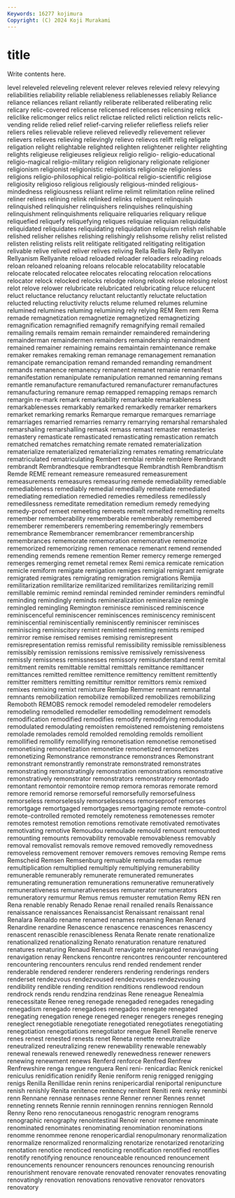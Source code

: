 ```yaml
---
Keywords: 16277 kojimura
Copyright: (C) 2024 Koji Murakami
---
```


# title

Write contents here.



level releveled releveling relevent relever releves relevied relevy
relevying reliabilities reliability reliable reliableness reliablenesses reliably Reliance reliance reliances
reliant reliantly reliberate reliberated reliberating relic relicary relic-covered relicense relicensed
relicenses relicensing relick reliclike relicmonger relics relict relictae relicted relicti
reliction relicts relic-vending relide relied relief relief-carving reliefer reliefless reliefs
relier reliers relies relievable relieve relieved relievedly relievement reliever relievers
relieves relieving relievingly relievo relievos relift relig religate religation relight
relightable relighted relighten relightener relighter relighting relights religieuse religieuses religieux
religio religio- religio-educational religio-magical religio-military religion religionary religionate religioner religionism
religionist religionistic religionists religionize religionless religions religio-philosophical religio-political religio-scientific religiose
religiosity religioso religious religiously religious-minded religious-mindedness religiousness reliiant relime relimit
relimitation reline relined reliner relines relining relink relinked relinks relinquent
relinquish relinquished relinquisher relinquishers relinquishes relinquishing relinquishment relinquishments reliquaire reliquaries
reliquary relique reliquefied reliquefy reliquefying reliques reliquiae reliquian reliquidate reliquidated
reliquidates reliquidating reliquidation reliquism relish relishable relished relisher relishes relishing
relishingly relishsome relishy relist relisted relisten relisting relists relit relitigate
relitigated relitigating relitigation relivable relive relived reliver relives reliving Rella
Rellia Relly Rellyan Rellyanism Rellyanite reload reloaded reloader reloaders reloading
reloads reloan reloaned reloaning reloans relocable relocatability relocatable relocate relocated
relocatee relocates relocating relocation relocations relocator relock relocked relocks relodge
relong relook relose relosing relost relot relove relower relubricate relubricated
relubricating reluce relucent reluct reluctance reluctancy reluctant reluctantly reluctate reluctation
relucted relucting reluctivity relucts relume relumed relumes relumine relumined relumines
reluming relumining rely relying REM Rem rem Rema remade remagnetization
remagnetize remagnetized remagnetizing remagnification remagnified remagnify remagnifying remail remailed remailing
remails remaim remain remainder remaindered remaindering remainderman remaindermen remainders remaindership
remaindment remained remainer remaining remains remaintain remaintenance remake remaker remakes
remaking reman remanage remanagement remanation remancipate remancipation remand remanded remanding
remandment remands remanence remanency remanent remanet remanie remanifest remanifestation remanipulate
remanipulation remanned remanning remans remantle remanufacture remanufactured remanufacturer remanufactures remanufacturing
remanure remap remapped remapping remaps remarch remargin re-mark remark remarkability
remarkable remarkableness remarkablenesses remarkably remarked remarkedly remarker remarkers remarket remarking
remarks Remarque remarque remarques remarriage remarriages remarried remarries remarry remarrying
remarshal remarshaled remarshaling remarshalling remask remass remast remaster remasteries remastery
remasticate remasticated remasticating remastication rematch rematched rematches rematching remate remated
rematerialization rematerialize rematerialized rematerializing remates remating rematriculate rematriculated rematriculating Rembert
remblai remble remblere Rembrandt rembrandt Rembrandtesque rembrandtesque Rembrandtish Rembrandtism Remde
REME remeant remeasure remeasured remeasurement remeasurements remeasures remeasuring remede remediability
remediable remediableness remediably remedial remedially remediate remediated remediating remediation remedied
remedies remediless remedilessly remedilessness remeditate remeditation remedium remedy remedying remedy-proof
remeet remeeting remeets remelt remelted remelting remelts remember rememberability rememberable
rememberably remembered rememberer rememberers remembering rememberingly remembers remembrance Remembrancer remembrancer
remembrancership remembrances rememorate rememoration rememorative rememorize rememorized rememorizing remen remenace
remenant remend remended remending remends remene remention Remer remercy remerge
remerged remerges remerging remet remetal remex Remi remica remicate remication
remicle remiform remigate remigation remiges remigial remigrant remigrate remigrated remigrates
remigrating remigration remigrations Remijia remilitarization remilitarize remilitarized remilitarizes remilitarizing remill
remillable remimic remind remindal reminded reminder reminders remindful reminding remindingly
reminds remineralization remineralize remingle remingled remingling Remington reminisce reminisced reminiscence
reminiscenceful reminiscencer reminiscences reminiscency reminiscent reminiscential reminiscentially reminiscently reminiscer reminisces
reminiscing reminiscitory remint reminted reminting remints remiped remirror remise remised
remises remising remisrepresent remisrepresentation remiss remissful remissibility remissible remissibleness remissibly
remission remissions remissive remissively remissiveness remissly remissness remissnesses remissory remisunderstand
remit remital remitment remits remittable remittal remittals remittance remittancer remittances
remitted remittee remittence remittency remittent remittently remitter remitters remitting remittitur
remittor remittors remix remixed remixes remixing remixt remixture Remlap Remmer
remnant remnantal remnants remobilization remobilize remobilized remobilizes remobilizing Remoboth REMOBS
remock remodel remodeled remodeler remodelers remodeling remodelled remodeller remodelling remodelment
remodels remodification remodified remodifies remodify remodifying remodulate remodulated remodulating remoisten
remoistened remoistening remoistens remolade remolades remold remolded remolding remolds remollient
remollified remollify remollifying remonetisation remonetise remonetised remonetising remonetization remonetize remonetized
remonetizes remonetizing Remonstrance remonstrance remonstrances Remonstrant remonstrant remonstrantly remonstrate remonstrated
remonstrates remonstrating remonstratingly remonstration remonstrations remonstrative remonstratively remonstrator remonstrators remonstratory
remontado remontant remontoir remontoire remop remora remoras remorate remord remore
remorid remorse remorseful remorsefully remorsefulness remorseless remorselessly remorselessness remorseproof remorses
remortgage remortgaged remortgages remortgaging remote remote-control remote-controlled remoted remotely remoteness
remotenesses remoter remotes remotest remotion remotions remotivate remotivated remotivates remotivating
remotive Remoudou remoulade remould remount remounted remounting remounts removability removable
removableness removably removal removalist removals remove removed removedly removedness removeless
removement remover removers removes removing Rempe rems Remscheid Remsen Remsenburg
remuable remuda remudas remue remultiplication remultiplied remultiply remultiplying remunerability remunerable
remunerably remunerate remunerated remunerates remunerating remuneration remunerations remunerative remuneratively remunerativeness
remunerativenesses remunerator remunerators remuneratory remurmur Remus remus remuster remutation Remy
REN ren Rena renable renably Renado Renae renail renailed renails
Renaissance renaissance renaissances Renaissancist Renaissant renaissant renal Renalara Renaldo rename
renamed renames renaming Renan Renard Renardine renardine Renascence renascence renascences
renascency renascent renascible renascibleness Renata Renate renate renationalize renationalized renationalizing
Renato renaturation renature renatured renatures renaturing Renaud Renault renavigate renavigated
renavigating renavigation renay Renckens rencontre rencontres rencounter rencountered rencountering rencounters
renculus rend rended rendement render renderable rendered renderer renderers rendering
renderings renders renderset rendezvous rendezvoused rendezvouses rendezvousing rendibility rendible rending
rendition renditions rendlewood rendoun rendrock rends rendu rendzina rendzinas Rene
reneague Renealmia renecessitate Renee reneg renegade renegaded renegades renegading renegadism
renegado renegadoes renegados renegate renegated renegating renegation renege reneged reneger
renegers reneges reneging reneglect renegotiable renegotiate renegotiated renegotiates renegotiating renegotiation
renegotiations renegotiator renegue Renell Renelle renerve renes renest renested renests
renet Reneta renette reneutralize reneutralized reneutralizing renew renewability renewable renewably
renewal renewals renewed renewedly renewedness renewer renewers renewing renewment renews
Renferd renforce Renfred Renfrew Renfrewshire renga rengue renguera Reni reni-
renicardiac Renick renickel reniculus renidification renidify Renie reniform renig renigged
renigging renigs Renilla Renillidae renin renins renipericardial reniportal renipuncture renish
renishly Renita renitence renitency renitent Reniti renk renky renminbi renn
Rennane rennase rennases renne Renner renner Rennes rennet renneting rennets
Rennie rennin renninogen rennins renniogen Rennold Renny Reno reno renocutaneous
renogastric renogram renograms renographic renography renointestinal Renoir renoir renomee renominate
renominated renominates renominating renomination renominations renomme renommee renone renopericardial renopulmonary
renormalization renormalize renormalized renormalizing renotarize renotarized renotarizing renotation renotice renoticed
renoticing renotification renotified renotifies renotify renotifying renounce renounceable renounced renouncement
renouncements renouncer renouncers renounces renouncing renourish renourishment renovare renovate renovated
renovater renovates renovating renovatingly renovation renovations renovative renovator renovators renovatory
